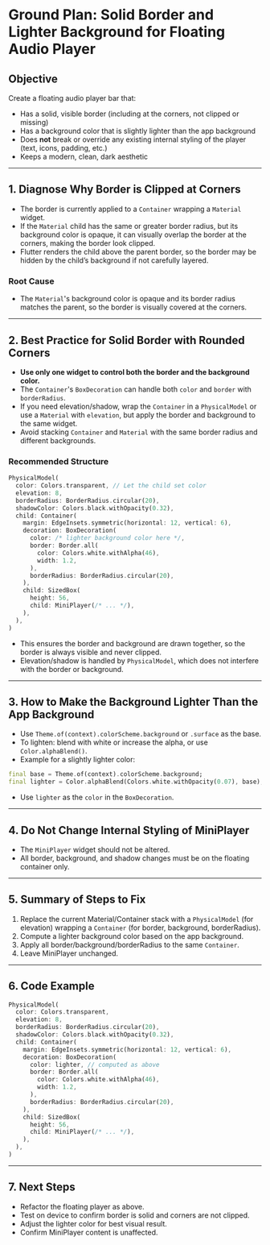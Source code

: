 # Ground Plan: Solid Border and Lighter Background for Floating Audio Player

## Objective
Create a floating audio player bar that:
- Has a solid, visible border (including at the corners, not clipped or missing)
- Has a background color that is slightly lighter than the app background
- Does **not** break or override any existing internal styling of the player (text, icons, padding, etc.)
- Keeps a modern, clean, dark aesthetic

---

## 1. **Diagnose Why Border is Clipped at Corners**
- The border is currently applied to a `Container` wrapping a `Material` widget.
- If the `Material` child has the same or greater border radius, but its background color is opaque, it can visually overlap the border at the corners, making the border look clipped.
- Flutter renders the child above the parent border, so the border may be hidden by the child’s background if not carefully layered.

### **Root Cause**
- The `Material`'s background color is opaque and its border radius matches the parent, so the border is visually covered at the corners.

---

## 2. **Best Practice for Solid Border with Rounded Corners**
- **Use only one widget to control both the border and the background color.**
- The `Container`'s `BoxDecoration` can handle both `color` and `border` with `borderRadius`.
- If you need elevation/shadow, wrap the `Container` in a `PhysicalModel` or use a `Material` with `elevation`, but apply the border and background to the same widget.
- Avoid stacking `Container` and `Material` with the same border radius and different backgrounds.

### **Recommended Structure**
```dart
PhysicalModel(
  color: Colors.transparent, // Let the child set color
  elevation: 8,
  borderRadius: BorderRadius.circular(20),
  shadowColor: Colors.black.withOpacity(0.32),
  child: Container(
    margin: EdgeInsets.symmetric(horizontal: 12, vertical: 6),
    decoration: BoxDecoration(
      color: /* lighter background color here */,
      border: Border.all(
        color: Colors.white.withAlpha(46),
        width: 1.2,
      ),
      borderRadius: BorderRadius.circular(20),
    ),
    child: SizedBox(
      height: 56,
      child: MiniPlayer(/* ... */),
    ),
  ),
)
```
- This ensures the border and background are drawn together, so the border is always visible and never clipped.
- Elevation/shadow is handled by `PhysicalModel`, which does not interfere with the border or background.

---

## 3. **How to Make the Background Lighter Than the App Background**
- Use `Theme.of(context).colorScheme.background` or `.surface` as the base.
- To lighten: blend with white or increase the alpha, or use `Color.alphaBlend()`.
- Example for a slightly lighter color:
```dart
final base = Theme.of(context).colorScheme.background;
final lighter = Color.alphaBlend(Colors.white.withOpacity(0.07), base);
```
- Use `lighter` as the `color` in the `BoxDecoration`.

---

## 4. **Do Not Change Internal Styling of MiniPlayer**
- The `MiniPlayer` widget should not be altered.
- All border, background, and shadow changes must be on the floating container only.

---

## 5. **Summary of Steps to Fix**
1. Replace the current Material/Container stack with a `PhysicalModel` (for elevation) wrapping a `Container` (for border, background, borderRadius).
2. Compute a lighter background color based on the app background.
3. Apply all border/background/borderRadius to the same `Container`.
4. Leave MiniPlayer unchanged.

---

## 6. **Code Example**
```dart
PhysicalModel(
  color: Colors.transparent,
  elevation: 8,
  borderRadius: BorderRadius.circular(20),
  shadowColor: Colors.black.withOpacity(0.32),
  child: Container(
    margin: EdgeInsets.symmetric(horizontal: 12, vertical: 6),
    decoration: BoxDecoration(
      color: lighter, // computed as above
      border: Border.all(
        color: Colors.white.withAlpha(46),
        width: 1.2,
      ),
      borderRadius: BorderRadius.circular(20),
    ),
    child: SizedBox(
      height: 56,
      child: MiniPlayer(/* ... */),
    ),
  ),
)
```

---

## 7. **Next Steps**
- Refactor the floating player as above.
- Test on device to confirm border is solid and corners are not clipped.
- Adjust the lighter color for best visual result.
- Confirm MiniPlayer content is unaffected.
